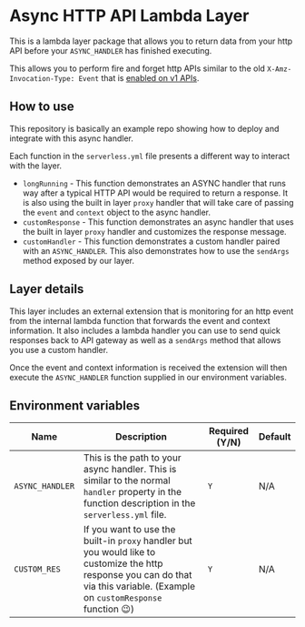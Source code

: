 # Async HTTP API Lambda Layer
This is a lambda layer package that allows you to return data from your http API before your `ASYNC_HANDLER` has finished executing.

This allows you to perform fire and forget http APIs similar to the old `X-Amz-Invocation-Type: Event` that is [enabled on v1 APIs](https://docs.aws.amazon.com/apigateway/latest/developerguide/set-up-lambda-integration-async.html).

## How to use
This repository is basically an example repo showing how to deploy and integrate with this async handler.

Each function in the `serverless.yml` file presents a different way to interact with the layer.

* `longRunning` - This function demonstrates an ASYNC handler that runs way after a typical HTTP API would be required to return a response. It is also using the built in layer `proxy` handler that will take care of passing the `event` and `context` object to the async handler.
* `customResponse` - This function demonstrates an async handler that uses the built in layer `proxy` handler and customizes the response message.
* `customHandler` - This function demonstrates a custom handler paired with an `ASYNC_HANDLER`. This also demonstrates how to use the `sendArgs` method exposed by our layer.

## Layer details
This layer includes an external extension that is monitoring for an http event from the internal lambda function that forwards the event and context information. It also includes a lambda handler you can use to send quick responses back to API gateway as well as a `sendArgs` method that allows you use a custom handler.

Once the event and context information is received the extension will then execute the `ASYNC_HANDLER` function supplied in our environment variables.

## Environment variables

| Name | Description | Required (Y/N) | Default |
|--|--|--|--|
| `ASYNC_HANDLER` | This is the path to your async handler. This is similar to the normal `handler` property in the function description in the `serverless.yml` file. | `Y` | N/A |
| `CUSTOM_RES` | If you want to use the built-in `proxy` handler but you would like to customize the http response you can do that via this variable. (Example on `customResponse` function 😉) | `Y` | N/A |